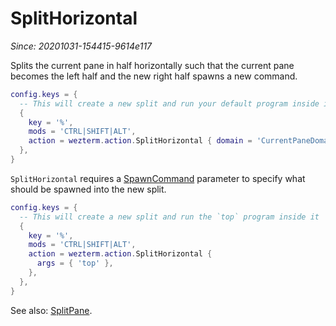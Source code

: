 # SplitHorizontal

*Since: 20201031-154415-9614e117*

Splits the current pane in half horizontally such that the current pane becomes
the left half and the new right half spawns a new command.

```lua
config.keys = {
  -- This will create a new split and run your default program inside it
  {
    key = '%',
    mods = 'CTRL|SHIFT|ALT',
    action = wezterm.action.SplitHorizontal { domain = 'CurrentPaneDomain' },
  },
}
```

`SplitHorizontal` requires a [SpawnCommand](../SpawnCommand.md) parameter to
specify what should be spawned into the new split.

```lua
config.keys = {
  -- This will create a new split and run the `top` program inside it
  {
    key = '%',
    mods = 'CTRL|SHIFT|ALT',
    action = wezterm.action.SplitHorizontal {
      args = { 'top' },
    },
  },
}
```

See also: [SplitPane](SplitPane.md).

